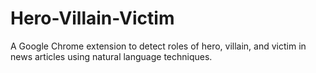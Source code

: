 # Hero-Villain-Victim
A Google Chrome extension to detect roles of hero, villain, and victim in news articles using natural language techniques. 
